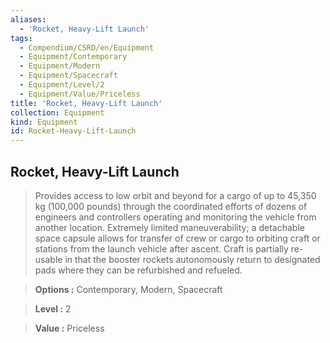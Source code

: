 ```yaml
---
aliases:
  - 'Rocket, Heavy-Lift Launch'
tags:
  - Compendium/CSRD/en/Equipment
  - Equipment/Contemporary
  - Equipment/Modern
  - Equipment/Spacecraft
  - Equipment/Level/2
  - Equipment/Value/Priceless
title: 'Rocket, Heavy-Lift Launch'
collection: Equipment
kind: Equipment
id: Rocket-Heavy-Lift-Launch
---
```

## Rocket, Heavy-Lift Launch    
    
>Provides access to low orbit and beyond for a cargo of up to 45,350 kg (100,000 pounds) through the coordinated efforts of dozens of engineers and controllers operating and monitoring the vehicle from another location. Extremely limited maneuverability; a detachable space capsule allows for transfer of crew or cargo to orbiting craft or stations from the launch vehicle after ascent. Craft is partially re-usable in that the booster rockets autonomously return to designated pads where they can be refurbished and refueled.    
> **Options :** Contemporary, Modern, Spacecraft    
> **Level :** 2    
> **Value :** Priceless
